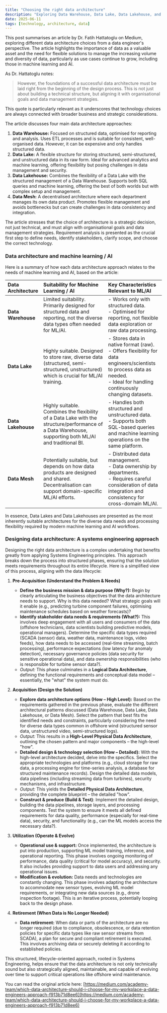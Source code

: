 ```yaml
---
title: "Choosing the right data architecture"
description: "Exploring Data Warehouse, Data Lake, Data Lakehouse, and Data Mesh architectures from a data engineer's perspective."
date: 2025-06-11
tags: [technology, architecture, data]
---
```


This post summarises an article by Dr. Fatih Hattatoglu on Medium, exploring different data architecture choices from a data engineer's perspective. The article highlights the importance of data as a valuable asset and the need for flexible solutions to manage the increasing volume and diversity of data, particularly as use cases continue to grow, including those in machine learning and AI.

As Dr. Hattatoglu notes:

> However, the foundations of a successful data architecture must be laid right from the beginning of the design process. This is not just about building a technical structure, but aligning it with organisational goals and data management strategies.

This quote is particularly relevant as it underscores that technology choices are always connected with broader business and strategic considerations.

The article discusses four main data architecture approaches:

1.  **Data Warehouse:** Focused on structured data, optimised for reporting and analysis. Uses ETL processes and is suitable for consistent, well-organised data. However, it can be expensive and only handles structured data.
2.  **Data Lake:** A flexible structure for storing structured, semi-structured, and unstructured data in its raw form. Ideal for advanced analytics and machine learning, offering flexibility but posing challenges in data management and security.
3.  **Data Lakehouse:** Combines the flexibility of a Data Lake with the structured management of a Data Warehouse. Supports both SQL queries and machine learning, offering the best of both worlds but with complex setup and management.
4.  **Data Mesh:** A decentralised architecture where each department manages its own data product. Promotes flexible management and avoids bottlenecks but can create challenges in data consistency and integration.

The article stresses that the choice of architecture is a strategic decision, not just technical, and must align with organisational goals and data management strategies. Requirement analysis is presented as the crucial first step to define needs, identify stakeholders, clarify scope, and choose the correct technology.

### Data architecture and machine learning / AI

Here is a summary of how each data architecture approach relates to the needs of machine learning and AI, based on the article:

| Data Architecture | Suitability for Machine Learning / AI | Key Characteristics Relevant to ML/AI |
| :---------------- | :----------------------------------------------------------------------------------------------------------------------------------- | :----------------------------------------------------------------------------------------------------------------------------------- |
| **Data Warehouse** | Limited suitability. Primarily designed for structured data and reporting, not the diverse data types often needed for ML/AI. | - Works only with structured data. <br>- Optimised for reporting, not flexible data exploration or raw data processing. |
| **Data Lake**     | Highly suitable. Designed to store raw, diverse data (structured, semi-structured, unstructured) which is crucial for ML/AI training. | - Stores data in native format (raw). <br>- Offers flexibility for data engineers/scientists to process data as needed. <br>- Ideal for handling continuously changing datasets. |
| **Data Lakehouse**| Highly suitable. Combines the flexibility of a Data Lake with the structure/performance of a Data Warehouse, supporting both ML/AI and traditional BI. | - Handles both structured and unstructured data. <br>- Supports both SQL-based queries and machine learning operations on the same platform. |
| **Data Mesh**     | Potentially suitable, but depends on how data products are designed and shared. Decentralisation can support domain-specific ML/AI efforts. | - Distributed data management. <br>- Data ownership by departments. <br>- Requires careful consideration of data integration and consistency for cross-domain ML/AI. |

In essence, Data Lakes and Data Lakehouses are presented as the most inherently suitable architectures for the diverse data needs and processing flexibility required by modern machine learning and AI workflows.

### Designing data architecture: A systems engineering approach

Designing the right data architecture is a complex undertaking that benefits greatly from applying Systems Engineering principles. This approach breaks down the process into structured phases, ensuring that the solution meets requirements throughout its entire lifecycle. Here is a simplified view of this process, aligning with the data lifecycle:

1.  **Pre-Acquisition (Understand the Problem & Needs)**
    *   **Define the business mission & data purpose (Why?):** Begin by clearly articulating the business objectives that the data architecture needs to support. Why is this data needed? What strategic goals will it enable (e.g., predicting turbine component failures, optimising maintenance schedules based on weather forecasts)?
    *   **Identify stakeholder data needs & requirements (What?):** This involves deep engagement with all users and consumers of the data (offshore technicians, data scientists building predictive models, operational managers). Determine the specific data types required (SCADA (sensor) data, weather data, maintenance logs, video feeds), how data needs to be accessed (real-time streaming, batch processing), performance expectations (low latency for anomaly detection), necessary governance policies (data security for sensitive operational data), and data ownership responsibilities (who is responsible for turbine sensor data?).
    *   *Output:* This phase culminates in a **Logical Data Architecture**, defining the functional requirements and conceptual data model – essentially, the "what" the system must do.

2.  **Acquisition (Design the Solution)**
    *   **Explore data architecture options (How – High Level):** Based on the requirements gathered in the previous phase, evaluate the different architectural patterns discussed (Data Warehouse, Data Lake, Data Lakehouse, or Data Mesh). Select the pattern that best fits the identified needs and constraints, particularly considering the need for diverse data types common in offshore wind (structured sensor data, unstructured video, semi-structured logs).
    *   *Output:* This results in a **High-Level Physical Data Architecture**, outlining the chosen pattern and major components – the high-level "how".
    *   **Detailed design & technology selection (How – Detailed):** With the high-level architecture decided, delve into the specifics. Select the appropriate technologies and platforms (e.g., cloud storage for raw data, a processing engine for time-series analysis, a database for structured maintenance records). Design the detailed data models, data pipelines (including streaming data from turbines), security mechanisms, and infrastructure.
    *   *Output:* This yields the **Detailed Physical Data Architecture**, providing the complete blueprint – the detailed "how".
    *   **Construct & produce (Build & Test)**: Implement the detailed design, building the data pipelines, storage layers, and processing components. Test the system to ensure it meets all defined requirements for data quality, performance (especially for real-time data), security, and functionality (e.g., can the ML models access the necessary data?).

3.  **Utilization (Operate & Evolve)**
    *   **Operational use & support:** Once implemented, the architecture is put into production, supporting ML model training, inference, and operational reporting. This phase involves ongoing monitoring of performance, data quality (critical for model accuracy), and security. It also includes providing support to data users and addressing any operational issues.
    *   **Modification & evolution:** Data needs and technologies are constantly changing. This phase involves adapting the architecture to accommodate new sensor types, evolving ML model requirements, or integrating new data sources (e.g., drone inspection footage). This is an iterative process, potentially looping back to the design phase.

4.  **Retirement (When Data is No Longer Needed)**
    *   **Data retirement:** When data or parts of the architecture are no longer required (due to compliance, obsolescence, or data retention policies for specific data types like raw sensor streams from SCADA), a plan for secure and compliant retirement is executed. This involves archiving data or securely deleting it according to established policies.

This structured, lifecycle-oriented approach, rooted in Systems Engineering, helps ensure that the data architecture is not only technically sound but also strategically aligned, maintainable, and capable of evolving over time to support critical operations like offshore wind maintenance.

You can read the original article here: [https://medium.com/academy-team/which-data-architecture-should-i-choose-for-my-workplace-a-data-engineers-approach-f913b71d8ee6](https://medium.com/academy-team/which-data-architecture-should-i-choose-for-my-workplace-a-data-engineers-approach-f913b71d8ee6)
